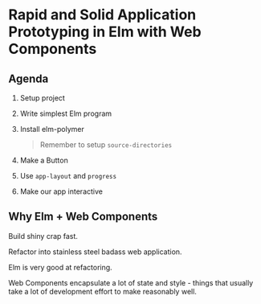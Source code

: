 # Rapid and Solid Application Prototyping in Elm with Web Components

## Agenda

1.  Setup project

1.  Write simplest Elm program

1.  Install elm-polymer

    > Remember to setup `source-directories`

1.  Make a Button

1.  Use `app-layout` and `progress`

1.  Make our app interactive

## Why Elm + Web Components

Build shiny crap fast.

Refactor into stainless steel badass web application.

Elm is very good at refactoring.

Web Components encapsulate a lot of state and style - things that usually take a lot of development effort to make reasonably well.
